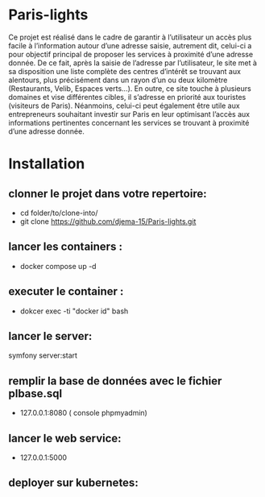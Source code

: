 # Paris-lights
Ce projet est réalisé dans le cadre de garantir à l’utilisateur un accès plus facile à l’information autour d’une adresse saisie, autrement dit, celui-ci a pour objectif principal de proposer les services à proximité d’une adresse donnée. De ce fait, après la saisie de l’adresse par l’utilisateur, le site met à sa disposition une liste complète des centres d’intérêt se trouvant aux alentours, plus précisément dans un rayon d’un ou deux kilomètre (Restaurants, Velib, Espaces verts...). En outre, ce site touche à plusieurs domaines et vise différentes cibles, il s’adresse en priorité aux touristes (visiteurs de Paris). Néanmoins, celui-ci peut également être utile aux entrepreneurs souhaitant investir sur Paris en leur optimisant l’accès aux informations pertinentes concernant les services se trouvant à proximité d’une adresse donnée.
# Installation
## clonner le projet dans votre repertoire:
- cd folder/to/clone-into/
- git clone https://github.com/djema-15/Paris-lights.git
## lancer les containers :
- docker compose up -d 
## executer le container :
- dokcer exec -ti "docker id" bash
## lancer le server:
symfony server:start
## remplir la base de données avec le fichier plbase.sql
- 127.0.0.1:8080 ( console phpmyadmin)
## lancer le web service:
- 127.0.0.1:5000
## deployer sur kubernetes:

